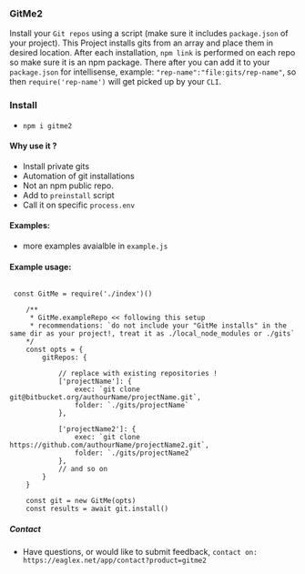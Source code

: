 ### GitMe2
Install your `Git repos` using a script (make sure it includes `package.json` of your project). This Project installs gits from an array and place them in desired location. After each installation, `npm link` is performed on each repo so make sure it is an npm package. There after you can add it to your `package.json` for intellisense, example: `"rep-name":"file:gits/rep-name"`, so then `require('rep-name')` will get picked up by your `CLI`.


### Install
- `npm i gitme2`

#### Why use it ?
- Install private gits
- Automation of git installations
- Not an npm public repo.
- Add to `preinstall` script
- Call it on specific `process.env`

#### Examples:
- more examples avaialble in `example.js`

#### Example usage:

```

 const GitMe = require('./index')()

    /** 
     * GitMe.exampleRepo << following this setup
     * recommendations: `do not include your "GitMe installs" in the same dir as your project!, treat it as ./local_node_modules or ./gits`
    */
    const opts = {
        gitRepos: {

            // replace with existing repositories !
            ['projectName']: {
                exec: `git clone git@bitbucket.org/authourName/projectName.git`, 
                folder: `./gits/projectName` 
            },

            ['projectName2']: {
                exec: `git clone https://github.com/authourName/projectName2.git`,  
                folder: `./gits/projectName2` 
            },
            // and so on
        }
    }

    const git = new GitMe(opts)
    const results = await git.install()

```


##### Contact
* Have questions, or would like to submit feedback, `contact on: https://eaglex.net/app/contact?product=gitme2`


